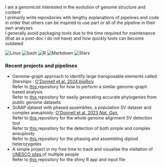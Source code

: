 I am a genomicist interested in the evolution of genome structure and content <br/>
I primarily write repositories wtih lengthy explanations of pipelines and code in order that others can be inspired to use part or all of the pipeline in their own analyses <br/>
I generally avoid packaging tools due to the time required for maintenance (that as a post-doc I do not have) and how quickly tools can become outdated <br/>

<p>
  <img alt="Linux" src="https://img.shields.io/badge/Linux-FCC624?style=flat&logo=linux&logoColor=black" />
  <img alt="bash" src="https://img.shields.io/badge/Bash-4EAA25?logo=gnubash&logoColor=fff" />
  <img alt="R" src="https://img.shields.io/badge/R-%23276DC3.svg?logo=r&logoColor=white" />
  <img alt="Markdown" src="https://img.shields.io/badge/Markdown-ffffff?style=flat&logo=markdown&logoColor=black" />
  <img alt="Stars" src="https://img.shields.io/github/stars/SAMtoBAM" />
</p>

<h3>Recent projects and pipelines</h3>
<ul>
<li> Genome-graph approach to identify large transposable elements called <i> Starships </i>: <a href="https://doi.org/10.1101/2024.07.03.601904"> O'Donnell et al. 2024 <i> bioRxiv </i></a></li>
  Refer to <a href="https://github.com/SAMtoBAM/pggb_starship_pipeline"> this </a> repository for how to perform a similar genome-graph based analysis <br/>
  Refer to <a href="https://github.com/SAMtoBAM/publicgenomes-to-buscophylogeny"> this </a> repository for easily generating accurate phylogenies from public genome datasets <br/>

<li> ScRAP dataset with phased assemblies, a population SV dataset and complex aneuploidy: <a href="https://doi.org/10.1038/s41588-023-01459-y"> O'Donnell et al. 2023 <i> Nat. Gen. </i></a></li>
  Refer to <a href="https://github.com/SAMtoBAM/MUMandCo"> this </a> repository for the whole genome alignment SV detection tool <br/>
  Refer to <a href="https://github.com/SAMtoBAM/aneuploidy_detection"> this </a> repository for the detection of both simple and complex aneuploidy <br/>
  Refer to <a href="https://github.com/SAMtoBAM/PhasedDiploidGenomeAssemblyPipeline"> this </a> repository for the phasing and assembling diploid heterozygotes <br/>
  
  <li>A simple project in my free time to track and visualise the visitation of <a href="https://whc.unesco.org"> UNESCO sites </a> of multiple people </li>
  Refer to <a href="https://github.com/SAMtoBAM/UNESCO_data"> this </a> repository for the shiny R app and input file <br/>

</ul>
